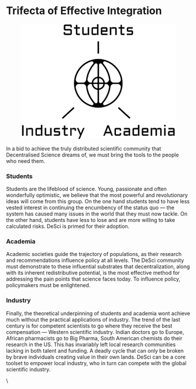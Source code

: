 # Trifecta of Effective Integration

<figure><img src="../.gitbook/assets/image (1) (1) (1).png" alt="" width="563"><figcaption></figcaption></figure>

In a bid to achieve the truly distributed scientific community that Decentralised Science dreams of, we must bring the tools to the people who need them.

### Students <a href="#ea99" id="ea99"></a>

Students are the lifeblood of science. Young, passionate and often wonderfully optimistic, we believe that the most powerful and revolutionary ideas will come from this group. On the one hand students tend to have less vested interest in continuing the encumbency of the status quo — the system has caused many issues in the world that they must now tackle. On the other hand, students have less to lose and are more willing to take calculated risks. DeSci is primed for their adoption.

### Academia <a href="#e8d3" id="e8d3"></a>

Academic societies guide the trajectory of populations, as their research and recommendations influence policy at all levels. The DeSci community must demonstrate to these influential substrates that decentralization, along with its inherent redistributive potential, is the most effective method for addressing the pain points that science faces today. To influence policy, policymakers must be enlightened.

### Industry <a href="#id-2e3c" id="id-2e3c"></a>

Finally, the theoretical underpinning of students and academia wont achieve much without the practical applications of industry. The trend of the last century is for competent scientists to go where they receive the best compensation — Western scientific industry. Indian doctors go to Europe, African pharmacists go to Big Pharma, South American chemists do their research in the US. This has invariably left local research communities lacking in both talent and funding. A deadly cycle that can only be broken by brave individuals creating value in their own lands. DeSci can be a core toolset to empower local industry, who in turn can compete with the global scientific industry.

\\
